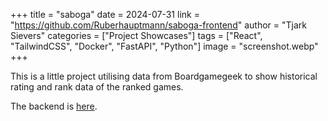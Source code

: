 +++
title = "saboga"
date = 2024-07-31
link = "https://github.com/Ruberhauptmann/saboga-frontend"
author = "Tjark Sievers"
categories = ["Project Showcases"]
tags = ["React", "TailwindCSS", "Docker", "FastAPI", "Python"]
image = "screenshot.webp"
+++

This is a little project utilising data from Boardgamegeek to show historical rating and rank data of the ranked games.

<!--more-->

The backend is [here](https://github.com/Ruberhauptmann/saboga-api).

